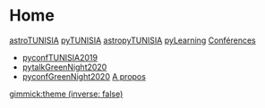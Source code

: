 # Home

[astroTUNISIA](page0.md)
[pyTUNISIA](page1.md)
[astropyTUNISIA](page2.md)
[pyLearning](page3.md)
[Conférences]()
  
  * [pyconfTUNISIA2019]( https://pytunisia.github.io/home/pyconfTUNISIA.html)
  * [pytalkGreenNight2020](https://liascript.github.io/course/?https://liamd.informatik.tu-freiberg.de//sXwr1fOZD/download#1)
  * [pyconfGreenNight2020](https://liascript.github.io/course/?https://liamd.informatik.tu-freiberg.de//z8ARdI20E/download#1)
[A propos](page4.md) 

<!-- set a default theme -->
[gimmick:theme (inverse: false)](cosmo)


<!-- show a theme chooser in the menu bar -->

